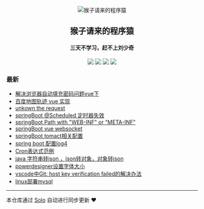<p align="center"><img alt="猴子请来的程序猿" src="https://static.b3log.org/images/brand/solo-32.png"></p><h2 align="center">
猴子请来的程序猿
</h2>

<h4 align="center">三天不学习，赶不上刘少奇</h4>
<p align="center"><a title="猴子请来的程序猿" target="_blank" href="https://github.com/liu215677/solo-blog"><img src="https://img.shields.io/github/last-commit/liu215677/solo-blog.svg?style=flat-square&color=FF9900"></a>
<a title="GitHub repo size in bytes" target="_blank" href="https://github.com/liu215677/solo-blog"><img src="https://img.shields.io/github/repo-size/liu215677/solo-blog.svg?style=flat-square"></a>
<a title="Solo Version" target="_blank" href="https://github.com/b3log/solo/releases"><img src="https://img.shields.io/badge/solo-3.6.1-f1e05a.svg?style=flat-square&color=blueviolet"></a>
<a title="Hits" target="_blank" href="https://github.com/b3log/hits"><img src="https://hits.b3log.org/liu215677/solo-blog.svg"></a></p>

### 最新

* [解决浏览器自动填充密码问题vue下](http://liuruic.cn/solo/articles/2019/06/28/1561704848465.html)
* [百度地图轨迹 vue 实现](http://liuruic.cn/solo/articles/2019/06/27/1561628674346.html)
* [unkown the request](http://liuruic.cn/solo/articles/2019/06/17/1560762168436.html)
* [springBoot @Scheduled 定时器失效](http://liuruic.cn/solo/articles/2019/06/10/1560137465984.html)
* [springBoot Path with "WEB-INF" or "META-INF"](http://liuruic.cn/solo/articles/2019/06/10/1560136454641.html)
* [springBoot vue websocket](http://liuruic.cn/solo/articles/2019/06/06/1559817181084.html)
* [springBoot tomact相关配置](http://liuruic.cn/solo/articles/2019/06/05/1559728880057.html)
* [spring boot 配置log4](http://liuruic.cn/solo/articles/2019/06/04/1559638077062.html)
* [Cron表达式范例](http://liuruic.cn/solo/articles/2019/06/04/1559636826047.html)
* [java 字符串转json ，json转对象，对象转json](http://liuruic.cn/solo/articles/2019/06/04/1559636578782.html)
* [powerdesigner设置字体大小](http://liuruic.cn/solo/articles/2019/06/04/1559616404173.html)
* [vscode中Git: host key verification failed的解决办法](http://liuruic.cn/solo/articles/2019/05/29/1559100811592.html)
* [linux部署mysql](http://liuruic.cn/solo/articles/2019/05/25/1558765363956.html)



---

本仓库通过 [Solo](https://github.com/b3log/solo) 自动进行同步更新 ❤️ 